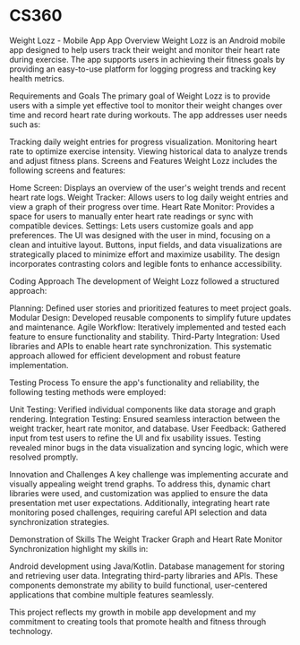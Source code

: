 # CS360
Weight Lozz - Mobile App
App Overview
Weight Lozz is an Android mobile app designed to help users track their weight and monitor their heart rate during exercise. The app supports users in achieving their fitness goals by providing an easy-to-use platform for logging progress and tracking key health metrics.

Requirements and Goals
The primary goal of Weight Lozz is to provide users with a simple yet effective tool to monitor their weight changes over time and record heart rate during workouts. The app addresses user needs such as:

Tracking daily weight entries for progress visualization.
Monitoring heart rate to optimize exercise intensity.
Viewing historical data to analyze trends and adjust fitness plans.
Screens and Features
Weight Lozz includes the following screens and features:

Home Screen: Displays an overview of the user's weight trends and recent heart rate logs.
Weight Tracker: Allows users to log daily weight entries and view a graph of their progress over time.
Heart Rate Monitor: Provides a space for users to manually enter heart rate readings or sync with compatible devices.
Settings: Lets users customize goals and app preferences.
The UI was designed with the user in mind, focusing on a clean and intuitive layout. Buttons, input fields, and data visualizations are strategically placed to minimize effort and maximize usability. The design incorporates contrasting colors and legible fonts to enhance accessibility.

Coding Approach
The development of Weight Lozz followed a structured approach:

Planning: Defined user stories and prioritized features to meet project goals.
Modular Design: Developed reusable components to simplify future updates and maintenance.
Agile Workflow: Iteratively implemented and tested each feature to ensure functionality and stability.
Third-Party Integration: Used libraries and APIs to enable heart rate synchronization.
This systematic approach allowed for efficient development and robust feature implementation.

Testing Process
To ensure the app's functionality and reliability, the following testing methods were employed:

Unit Testing: Verified individual components like data storage and graph rendering.
Integration Testing: Ensured seamless interaction between the weight tracker, heart rate monitor, and database.
User Feedback: Gathered input from test users to refine the UI and fix usability issues.
Testing revealed minor bugs in the data visualization and syncing logic, which were resolved promptly.

Innovation and Challenges
A key challenge was implementing accurate and visually appealing weight trend graphs. To address this, dynamic chart libraries were used, and customization was applied to ensure the data presentation met user expectations. Additionally, integrating heart rate monitoring posed challenges, requiring careful API selection and data synchronization strategies.

Demonstration of Skills
The Weight Tracker Graph and Heart Rate Monitor Synchronization highlight my skills in:

Android development using Java/Kotlin.
Database management for storing and retrieving user data.
Integrating third-party libraries and APIs.
These components demonstrate my ability to build functional, user-centered applications that combine multiple features seamlessly.

This project reflects my growth in mobile app development and my commitment to creating tools that promote health and fitness through technology.
